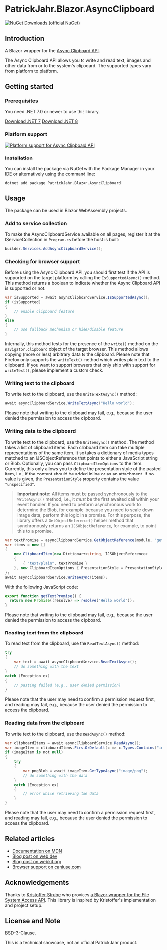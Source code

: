 # PatrickJahr.Blazor.AsyncClipboard

[![NuGet Downloads (official NuGet)](https://img.shields.io/nuget/dt/PatrickJahr.Blazor.AsyncClipboard?label=NuGet%20Downloads)](https://www.nuget.org/packages/PatrickJahr.Blazor.AsyncClipboard/)

## Introduction

A Blazor wrapper for the [Async Clipboard API](https://www.w3.org/TR/clipboard-apis/).

The Async Clipboard API allows you to write and read text, images and other data from or to the system's clipboard.
The supported types vary from platform to platform.

## Getting started

### Prerequisites

You need .NET 7.0 or newer to use this library.

[Download .NET 7](https://dotnet.microsoft.com/download/dotnet/7.0)
[Download .NET 8](https://dotnet.microsoft.com/download/dotnet/8.0)

### Platform support

[![Platform support for Async Clipboard API](https://caniuse.bitsofco.de/image/async-clipboard.png)](https://caniuse.com/async-clipboard)

### Installation

You can install the package via NuGet with the Package Manager in your IDE or alternatively using the command line:

```
dotnet add package PatrickJahr.Blazor.AsyncClipboard
```

## Usage

The package can be used in Blazor WebAssembly projects.

### Add to service collection

To make the AsyncClipboardService available on all pages, register it at the IServiceCollection in `Program.cs` before the host is built:

```csharp
builder.Services.AddAsyncClipboardService();
```

### Checking for browser support

Before using the Async Clipboard API, you should first test if the API is supported on the target platform by calling the `IsSupportedAsync()` method.
This method returns a boolean to indicate whether the Async Clipboard API is supported or not.

```csharp
var isSupported = await asyncClipboardService.IsSupportedAsync();
if (isSupported)
{
    // enable clipboard feature
}
else
{
    // use fallback mechanism or hide/disable feature
}
```

Internally, this method tests for the presence of the `write()` method on the `navigator.clipboard` object of the target browser.
This method allows copying (more or less) arbitrary data to the clipboard.
Please note that Firefox only supports the `writeText()` method which writes plain text to the clipboard.
If you want to support browsers that only ship with support for `writeText()`, please implement a custom check.

### Writing text to the clipboard

To write text to the clipboard, use the `WriteTextAsync()` method:

```csharp
await asyncClipboardService.WriteTextAsync("Hello world");
```

Please note that writing to the clipboard may fail, e.g., because the user denied the permission to access the clipboard.

### Writing data to the clipboard

To write text to the clipboard, use the `WriteAsync()` method.
The method takes a list of clipboard items.
Each clipboard item can take multiple representations of the same item.
It so takes a dictionary of media types matched to an IJSObjectReference that points to either a JavaScript string or Blob.
Optionally, you can pass `ClipboardItemOptions` to the item.
Currently, this only allows you to define the presentation style of the pasted item, i.e., if the content should be added inline or as an attachment.
If no value is given, the `PresentationStyle` property contains the value `"unspecified"`.

> **Important note:** All items must be passed synchronously to the `WriteAsync()` method, i.e., it _must_ be the first awaited call within your event handler.
> If you need to perform asynchronous work to determine the Blob, for example, because you need to scale down image data, perform this logic in a promise.
> For this purpose, the library offers a `GetObjectReference()` helper method that synchronously returns an `IJSObjectReference`, for example, to point this to a promise.

```csharp
var textPromise = asyncClipboardService.GetObjectReference(module, "getTextPromise");
var items = new []
{
    new ClipboardItem(new Dictionary<string, IJSObjectReference>
    {
        { "text/plain", textPromise }
    }, new ClipboardItemOptions { PresentationStyle = PresentationStyle.Inline })
};
await asyncClipboardService.WriteAsync(items);
```

With the following JavaScript code:

```js
export function getTextPromise() {
  return new Promise((resolve) => resolve("Hello world"));
}
```

Please note that writing to the clipboard may fail, e.g., because the user denied the permission to access the clipboard.

### Reading text from the clipboard

To read text from the clipboard, use the `ReadTextAsync()` method:

```csharp
try
{
    var text = await asyncClipboardService.ReadTextAsync();
    // do something with the text
}
catch (Exception ex)
{
    // pasting failed (e.g., user denied permission)
}
```

Please note that the user may need to confirm a permission request first, and reading may fail, e.g., because the user denied the permission to access the clipboard.

### Reading data from the clipboard

To write text to the clipboard, use the `ReadAsync()` method:

```csharp
var clipboardItems = await asyncClipboardService.ReadAsync();
var imageItem = clipboardItems.FirstOrDefault(c => c.Types.Contains("image/png"));
if (imageItem is not null)
{
    try
    {
        var pngBlob = await imageItem.GetTypeAsync("image/png");
        // do something with the data
    }
    catch (Exception ex)
    {
        // error while retrieving the data
    }
}
```

Please note that the user may need to confirm a permission request first, and reading may fail, e.g., because the user denied the permission to access the clipboard.

## Related articles

- [Documentation on MDN](https://developer.mozilla.org/en-US/docs/Web/API/Clipboard)
- [Blog post on web.dev](https://web.dev/async-clipboard/)
- [Blog post on webkit.org](https://webkit.org/blog/10855/async-clipboard-api/)
- [Browser support on caniuse.com](https://caniuse.com/async-clipboard)

## Acknowledgements

Thanks to [Kristoffer Strube](https://twitter.com/kstrubeg) who provides [a Blazor wrapper for the File System Access API](https://github.com/KristofferStrube/Blazor.FileSystemAccess).
This library is inspired by Kristoffer's implementation and project setup.

## License and Note

BSD-3-Clause.

This is a technical showcase, not an official PatrickJahr product.
